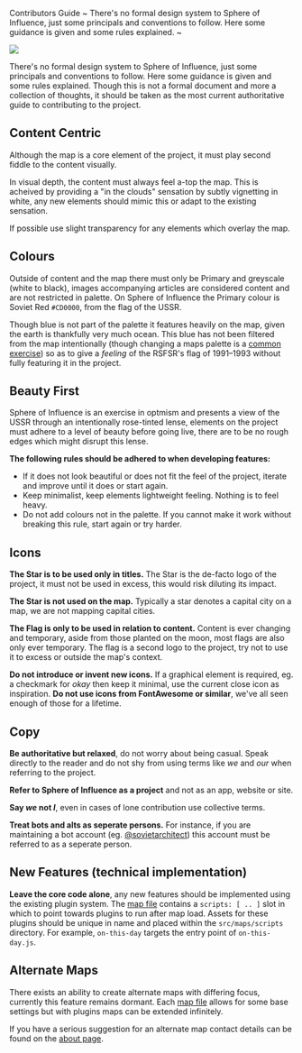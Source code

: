 Contributors Guide
~
There's no formal design system to Sphere of Influence, just some principals and conventions to follow. Here some guidance is given and some rules explained.
~

![](https://pbs.twimg.com/media/EQxUqcZUcAEKNbn?format=jpg&name=900x900)

There's no formal design system to Sphere of Influence, just some principals and conventions to follow. Here some guidance is given and some rules explained. Though this is not a formal document and more a collection of thoughts, it should be taken as the most current authoritative guide to contributing to the project.

## Content Centric 

Although the map is a core element of the project, it must play second fiddle to the content visually. 

In visual depth, the content must always feel a-top the map. This is acheived by providing a "in the clouds" sensation by subtly vignetting in white, any new elements should mimic this or adapt to the existing sensation.

If possible use slight transparency for any elements which overlay the map.

## Colours

Outside of content and the map there must only be Primary and greyscale (white to black), images accompanying articles are considered content and are not restricted in palette. On Sphere of Influence the Primary colour is Soviet Red `#CD0000`, from the flag of the USSR.

Though blue is not part of the palette it features heavily on the map, given the earth is thankfully very much ocean. This blue has not been filtered from the map intentionally (though changing a maps palette is a [common exercise](https://www.mapbox.com/gallery/)) so as to give a *feeling* of the RSFSR's flag of 1991–1993 without fully featuring it in the project.

## Beauty First

Sphere of Influence is an exercise in optmism and presents a view of the USSR through an intentionally rose-tinted lense, elements on the project must adhere to a level of beauty before going live, there are to be no rough edges which might disrupt this lense. 

**The following rules should be adhered to when developing features:**

- If it does not look beautiful or does not fit the feel of the project, iterate and improve until it does or start again. 
- Keep minimalist, keep elements lightweight feeling. Nothing is to feel heavy.
- Do not add colours not in the palette. If you cannot make it work without breaking this rule, start again or try harder.

## Icons

**The Star is to be used only in titles.** The Star is the de-facto logo of the project, it  must not be used in excess, this would risk diluting its impact. 

**The Star is not used on the map.** Typically a star denotes a capital city on a map, we are not mapping capital cities.

**The Flag is only to be used in relation to content.** Content is ever changing and temporary, aside from those planted on the moon, most flags are also only ever temporary. The flag is a second logo to the project, try not to use it to excess or outside the map's context. 

**Do not introduce or invent new icons.** If a graphical element is required, eg. a checkmark for *okay* then keep it minimal, use the current close icon as inspiration. **Do not use icons from FontAwesome or similar**, we've all seen enough of those for a lifetime.

## Copy

**Be authoritative but relaxed**, do not worry about being casual. Speak directly to the reader and do not shy from using terms like *we* and *our* when referring to the project. 

**Refer to Sphere of Influence as a project**  and not as an app, website or site.

 **Say *we* not *I***, even in cases of lone contribution use collective terms.

**Treat bots and alts as seperate persons.** For instance, if you are maintaining a bot account (eg. [@sovietarchitect](https://twitter.com/sovietarchitect)) this account must be referred to as a seperate person.

## New Features (technical implementation)

**Leave the core code alone**, any new features should be implemented using the existing plugin system. The [map file](/maps/sphere-of-influence.json) contains a `scripts: [ .. ]` slot in which to point towards plugins to run after map load. Assets for these plugins should be unique in name and placed within the `src/maps/scripts` directory. For example, `on-this-day` targets the entry point of `on-this-day.js`.

## Alternate Maps

There exists an ability to create alternate maps with differing focus, currently this feature remains dormant. Each [map file](/maps/sphere-of-influence.json) allows for some base settings but with plugins maps can be extended infinitely. 

If you have a serious suggestion for an alternate map contact details can be found on the [about page](/pages/about.html).